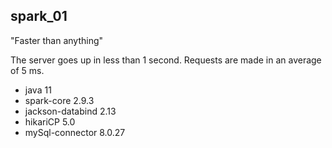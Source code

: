## spark_01

"Faster than anything"

The server goes up in less than 1 second. Requests are made in an average of 5 ms.

- java 11
- spark-core 2.9.3
- jackson-databind 2.13
- hikariCP 5.0
- mySql-connector 8.0.27
